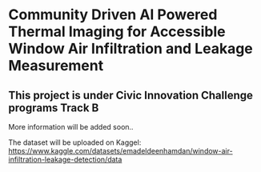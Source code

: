 # Community Driven AI Powered Thermal Imaging for Accessible Window Air Infiltration and Leakage Measurement 
## This project is under Civic Innovation Challenge programs Track B

More information will be added soon..

The dataset will be uploaded on Kaggel: https://www.kaggle.com/datasets/emadeldeenhamdan/window-air-infiltration-leakage-detection/data
